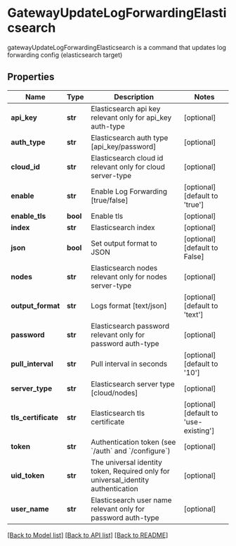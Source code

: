# GatewayUpdateLogForwardingElasticsearch

gatewayUpdateLogForwardingElasticsearch is a command that updates log forwarding config (elasticsearch target)
## Properties
Name | Type | Description | Notes
------------ | ------------- | ------------- | -------------
**api_key** | **str** | Elasticsearch api key relevant only for api_key auth-type | [optional] 
**auth_type** | **str** | Elasticsearch auth type [api_key/password] | [optional] 
**cloud_id** | **str** | Elasticsearch cloud id relevant only for cloud server-type | [optional] 
**enable** | **str** | Enable Log Forwarding [true/false] | [optional] [default to 'true']
**enable_tls** | **bool** | Enable tls | [optional] 
**index** | **str** | Elasticsearch index | [optional] 
**json** | **bool** | Set output format to JSON | [optional] [default to False]
**nodes** | **str** | Elasticsearch nodes relevant only for nodes server-type | [optional] 
**output_format** | **str** | Logs format [text/json] | [optional] [default to 'text']
**password** | **str** | Elasticsearch password relevant only for password auth-type | [optional] 
**pull_interval** | **str** | Pull interval in seconds | [optional] [default to '10']
**server_type** | **str** | Elasticsearch server type [cloud/nodes] | [optional] 
**tls_certificate** | **str** | Elasticsearch tls certificate | [optional] [default to 'use-existing']
**token** | **str** | Authentication token (see &#x60;/auth&#x60; and &#x60;/configure&#x60;) | [optional] 
**uid_token** | **str** | The universal identity token, Required only for universal_identity authentication | [optional] 
**user_name** | **str** | Elasticsearch user name relevant only for password auth-type | [optional] 

[[Back to Model list]](../README.md#documentation-for-models) [[Back to API list]](../README.md#documentation-for-api-endpoints) [[Back to README]](../README.md)


